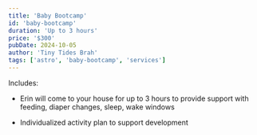 ```yaml
---
title: 'Baby Bootcamp'
id: 'baby-bootcamp'
duration: 'Up to 3 hours'
price: '$300'
pubDate: 2024-10-05
author: 'Tiny Tides Brah'
tags: ['astro', 'baby-bootcamp', 'services']
---
```


Includes:

<ul class="ml-2">
    <li class="flex gap-x-2 items-start transition-all duration-200 ease-out"> 
        <div class="min-w-[8px] w-2 h-2 bg-[#282082] rounded-full mt-3"></div>
        <p>Erin will come to your house for up to 3 hours to provide support with feeding, diaper changes, sleep, wake windows</p>
    </li>
    <li class="flex gap-x-2 items-start transition-all duration-200 ease-out"> 
        <div class="min-w-[8px] w-2 h-2 mt-2.5 bg-[#282082] rounded-full"></div>
        <p>Individualized activity plan to support development</p>
    </li>
</ul>
